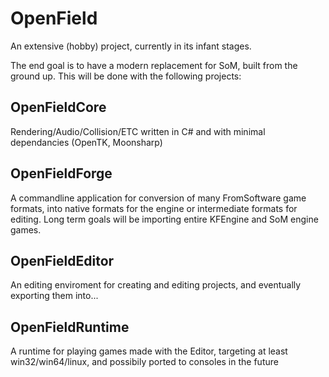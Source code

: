 # OpenField
An extensive (hobby) project, currently in its infant stages.

The end goal is to have a modern replacement for SoM, built from the ground up. This will be done with the following projects:

## OpenFieldCore
Rendering/Audio/Collision/ETC written in C# and with minimal dependancies (OpenTK, Moonsharp)

## OpenFieldForge
A commandline application for conversion of many FromSoftware game formats, into native formats for the engine or intermediate formats for editing. Long term goals will be importing entire KFEngine and SoM engine games.

## OpenFieldEditor
An editing enviroment for creating and editing projects, and eventually exporting them into...

## OpenFieldRuntime
A runtime for playing games made with the Editor, targeting at least win32/win64/linux, and possibily ported to consoles in the future
